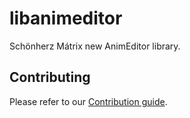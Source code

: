 # libanimeditor
Schönherz Mátrix new AnimEditor library.

## Contributing
Please refer to our [Contribution guide](https://github.com/DevTeamSCH/libanimeditor/blob/master/CONTRIBUTING.md).
